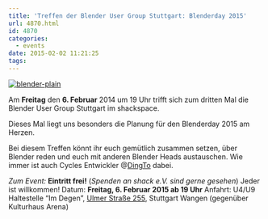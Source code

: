 ```yaml
---
title: 'Treffen der Blender User Group Stuttgart: Blenderday 2015'
url: 4870.html
id: 4870
categories:
  - events
date: 2015-02-02 11:21:25
tags:
---
```


[![blender-plain](https://blog.shackspace.de/wp-content/uploads/2014/10/blender-plain-300x83.png)](https://blog.shackspace.de/wp-content/uploads/2014/10/blender-plain.png)

Am **Freitag** den **6\. Februar** 2014 um 19 Uhr trifft sich zum dritten Mal die Blender User Group Stuttgart im shackspace.

Dieses Mal liegt uns besonders die Planung für den Blenderday 2015 am Herzen.

Bei diesem Treffen könnt ihr euch gemütlich zusammen setzen, über Blender reden und euch mit anderen Blender Heads austauschen.
Wie immer ist auch Cycles Entwickler @[DingTo](https://twitter.com/DingTo) dabei.

_Zum Event:_
**Eintritt frei!** (_Spenden an shack e.V. sind gerne gesehen_) Jeder ist willkommen!
Datum: **Freitag, 6\. Februar 2015 **ab** 19 Uhr**
Anfahrt: U4/U9 Haltestelle “Im Degen”, [Ulmer Straße 255](https://blog.shackspace.de/?page_id=713), Stuttgart Wangen (gegenüber Kulturhaus Arena)